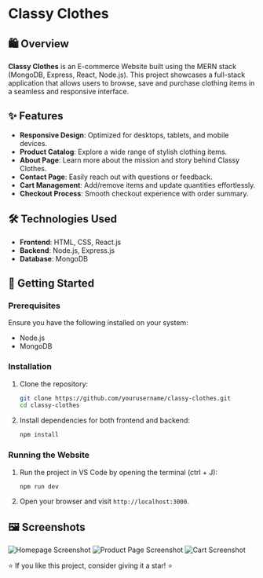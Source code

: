 # Classy Clothes


## 🛍️ Overview
**Classy Clothes** is an E-commerce Website built using the MERN stack (MongoDB, Express, React, Node.js). This project showcases a full-stack application that allows users to browse, save and purchase clothing items in a seamless and responsive interface.


## ✨ Features
- **Responsive Design**: Optimized for desktops, tablets, and mobile devices.
- **Product Catalog**: Explore a wide range of stylish clothing items.
- **About Page**: Learn more about the mission and story behind Classy Clothes.
- **Contact Page**: Easily reach out with questions or feedback.
- **Cart Management**: Add/remove items and update quantities effortlessly.
- **Checkout Process**: Smooth checkout experience with order summary.


## 🛠️ Technologies Used
- **Frontend**: HTML, CSS, React.js
- **Backend**: Node.js, Express.js
- **Database**: MongoDB


## 🚀 Getting Started

### Prerequisites
Ensure you have the following installed on your system:
- Node.js
- MongoDB


### Installation
1. Clone the repository:
   
   ```bash
   git clone https://github.com/yourusername/classy-clothes.git
   cd classy-clothes
   ```
2. Install dependencies for both frontend and backend:
   
   ```bash
   npm install
   ```


### Running the Website
1. Run the project in VS Code by opening the terminal (ctrl + J):
   ```bash
   npm run dev
   ```
   
3. Open your browser and visit `http://localhost:3000`.
   

## 🖼️ Screenshots
![Homepage Screenshot](#)
![Product Page Screenshot](#)
![Cart Screenshot](#)


⭐ If you like this project, consider giving it a star! ⭐
